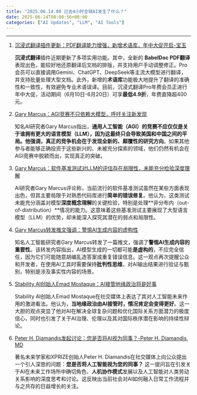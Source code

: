 ```yaml
---
title: "2025.06.14.08 过去4小时全球AI发生了什么？"
date: 2025-06-14T08:00:56+08:00
categories: ["AI Updates", "LLM", "AI Tools"]
---
```


---

1.  [沉浸式翻译插件更新：PDF翻译能力增强，新增术语库，年中大促开启-宝玉](https://x.com/dotey/status/1933656086986277019)

    **沉浸式翻译**插件近期更新了多项实用功能。其中，全新的 **BabelDoc PDF翻译**表现出色，能较好地还原翻译后文档的排版，并支持用户手动调整修正。Pro会员可以直接调用Gemini、ChatGPT、DeepSeek等主流大模型进行翻译，并支持批量处理大型文档。此外，新增的**术语库**功能极大地提升了翻译的准确性和一致性，有效避免专业术语误译。目前，沉浸式翻译Pro年费会员正进行年中大促，活动期间（6月10日-6月20日）可享**最低4.9折**，年费直降超400元。

2.  [Gary Marcus：AGI竞赛不只依赖大模型，呼吁关注新发现](https://x.com/GaryMarcus/status/1933633362146832669)

    知名AI研究者Gary Marcus指出，**通用人工智能（AGI）**的竞赛不应仅仅是关于谁拥有更大的语言模型（LLM），因为这最终只会导致美国和中国之间的平局。他强调，真正的竞争机会在于**发现全新的、颠覆性的研究方向**。如果其他参与者能够正确投资于这些新兴的、未被充分探索的领域，他们仍然有机会在AGI竞赛中脱颖而出，实现真正的突破。

3.  [Gary Marcus：软件基准测试对LLM的评估存在局限性，未能充分检验深度理解](https://x.com/GaryMarcus/status/1933632254217236631)

    AI研究者Gary Marcus评论称，当前流行的软件基准测试虽然在某些方面表现出色，但其主要局限于对熟悉代码库进行**简单的错误修复**。他认为，这类测试未能充分涵盖对模型**深度概念理解**的关键检验，特别是处理**非分布内（out-of-distribution）**情况的能力。这意味着这些基准测试主要展现了大型语言模型（LLM）的优势，却未能深入探究其潜在的弱点和局限性。

4.  [Gary Marcus转发推文强调：警惕AI生成内容的虚构性](https://x.com/GaryMarcus/status/1933625386447057252)

    知名人工智能研究者Gary Marcus转发了一篇推文，强调了**警惕AI生成内容的重要性**。该转发内容指出，AI模型生成的一切都可能**是虚构的**，不应完全信任，因为它们可能随意胡编乱造答案或重复错误信息。这一观点再次提醒公众和开发者，在使用AI工具时需要保持**批判性思维**，对AI输出结果进行验证与甄别，特别是涉及事实性内容的场景。

5.  [Stability AI创始人Emad Mostaque：AI接管地缘政治将是好事](https://x.com/EMostaque/status/1933624811395428493)

    Stability AI创始人Emad Mostaque在社交媒体上表达了其对人工智能未来作用的激进看法。他认为，**当地缘政治由AI接管时，情况肯定会变得更好**。这一大胆的观点突显了他对AI在解决全球复杂问题和优化国际关系方面潜力的极度信心，同时也引发了关于AI治理、伦理以及其对国际秩序潜在影响的持续性辩论。

6.  [Peter H. Diamandis发起讨论：您是否将AI视为同事？-Peter H. Diamandis, MD](https://x.com/PeterDiamandis/status/1933645989086113850)

    著名未来学家和XPRIZE创始人Peter H. Diamandis在社交媒体上向公众提出一个引人深思的问题：**您是否将人工智能视为您的同事？** 这一提问旨在引发关于AI在未来工作场所中确切角色、**人机协作模式**发展以及人工智能对人类劳动关系影响的深度思考和讨论。这反映出当前社会对AI如何融入日常工作流程并与之共存的日益增长的关注。